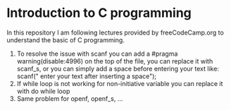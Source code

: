 # Introduction to C programming

In this repository I am following lectures provided by freeCodeCamp.org to understand the basic of C programming.

1. To resolve the issue with scanf you can add a #pragma warning(disable:4996) on the top of the file, you can replace it with scanf_s, or you can simply add a space before entering your text like: scanf(" enter your text after inserting a space");
2. If while loop is not working for non-initiative variable you can replace it with do while loop
3. Same problem for openf, openf_s, ...
